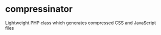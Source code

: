 compressinator
==============

Lightweight PHP class which generates compressed CSS and JavaScript files
